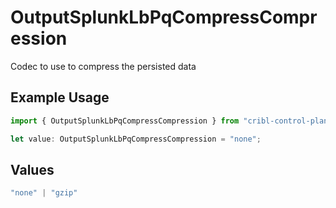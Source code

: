 # OutputSplunkLbPqCompressCompression

Codec to use to compress the persisted data

## Example Usage

```typescript
import { OutputSplunkLbPqCompressCompression } from "cribl-control-plane/models";

let value: OutputSplunkLbPqCompressCompression = "none";
```

## Values

```typescript
"none" | "gzip"
```